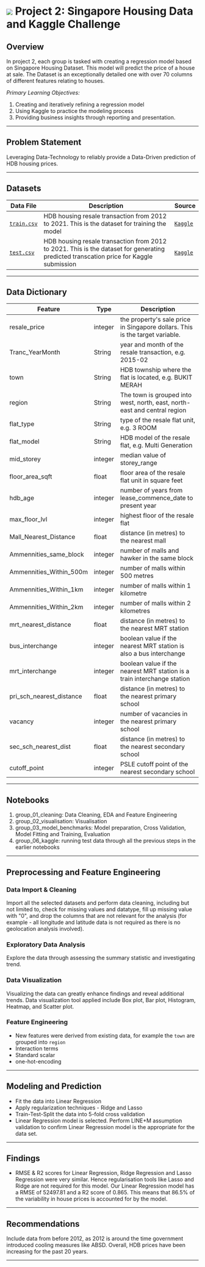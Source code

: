 # ![](https://ga-dash.s3.amazonaws.com/production/assets/logo-9f88ae6c9c3871690e33280fcf557f33.png) Project 2: Singapore Housing Data and Kaggle Challenge

## Overview

In project 2, each group is tasked with creating a regression model based on Singapore Housing Dataset. This model will predict the price of a house at sale. The Dataset is an exceptionally detailed one with over 70 columns of different features relating to houses.

*Primary Learning Objectives:*

1. Creating and iteratively refining a regression model
2. Using Kaggle to practice the modeling process
3. Providing business insights through reporting and presentation.

---
## Problem Statement
Leveraging Data-Technology to reliably provide a Data-Driven prediction of HDB housing prices.

---
## Datasets
|Data File|Description|Source|
|---|---|---|
|[`train.csv`](./data/train.csv)|HDB housing resale transaction from 2012 to 2021. This is the dataset for training the model|[`Kaggle`](https://www.kaggle.com/competitions/dsi-sg-project-2-regression-challenge-hdb-price/)|
|[`test.csv`](./data/test.csv)|HDB housing resale transaction from 2012 to 2021. This is the dataset for generating predicted transcation price for Kaggle submission|[`Kaggle`](https://www.kaggle.com/competitions/dsi-sg-project-2-regression-challenge-hdb-price/)|

---
## Data Dictionary

|Feature|Type|Description|
|---|---|---|
|resale_price|integer|the property's sale price in Singapore dollars. This is the target variable.|
|Tranc_YearMonth|String|year and month of the resale transaction, e.g. 2015-02|
|town|String|HDB township where the flat is located, e.g. BUKIT MERAH|
|region|String|The town is grouped into west, north, east, north-east and central region|
|flat_type|String|type of the resale flat unit, e.g. 3 ROOM|
|flat_model|String|HDB model of the resale flat, e.g. Multi Generation|
|mid_storey|integer|median value of storey_range|
|floor_area_sqft|float|floor area of the resale flat unit in square feet|
|hdb_age|integer|number of years from lease_commence_date to present year|
|max_floor_lvl|integer|highest floor of the resale flat|
|Mall_Nearest_Distance|float|distance (in metres) to the nearest mall|
|Ammennities_same_block|integer|number of malls and hawker in the same block|
|Ammennities_Within_500m|integer|number of malls within 500 metres|
|Ammennities_Within_1km|integer|number of malls within 1 kilometre|
|Ammennities_Within_2km|integer|number of malls within 2 kilometres|
|mrt_nearest_distance|float|distance (in metres) to the nearest MRT station|
|bus_interchange|integer|boolean value if the nearest MRT station is also a bus interchange|
|mrt_interchange|integer|boolean value if the nearest MRT station is a train interchange station|
|pri_sch_nearest_distance|float|distance (in metres) to the nearest primary school|
|vacancy|integer|number of vacancies in the nearest primary school|
|sec_sch_nearest_dist|float|distance (in metres) to the nearest secondary school|
|cutoff_point|integer|PSLE cutoff point of the nearest secondary school|

---
## Notebooks
1. group_01_cleaning: Data Cleaning, EDA and Feature Engineering
2. group_02_visualisation: Visualisation
3. group_03_model_benchmarks: Model preparation, Cross Validation, Model Fitting and Training, Evaluation
4. group_06_kaggle: running test data through all the previous steps in the earlier notebooks 
---
## Preprocessing and Feature Engineering

### Data Import & Cleaning
Import all the selected datasets and perform data cleaning, including but not limited to, check for missing values and datatype, fill up missing value with "0", and drop the columns that are not relevant for the analysis (for example - all longitude and latitude data is not required as there is no geolocation analysis involved). 

### Exploratory Data Analysis
Explore the data through assessing the summary statistic and investigating trend.

### Data Visualization 
Visualizing the data can greatly enhance findings and reveal additional trends. Data visualization tool applied include Box plot, Bar plot, Histogram, Heatmap, and Scatter plot.

### Feature Engineering
- New features were derived from existing data, for example the `town` are grouped into `region`
- Interaction terms
- Standard scalar
- one-hot-encoding

---
## Modeling and Prediction
- Fit the data into Linear Regression
- Apply regularization techniques - Ridge and Lasso
- Train-Test-Split the data into 5-fold cross validation
- Linear Regression model is selected. Perform LINE+M assumption validation to confirm Linear Regression model is the appropriate for the data set. 

---
## Findings
- RMSE & R2 scores for Linear Regression, Ridge Regression and Lasso Regression were very similar. Hence regularisation tools like Lasso and Ridge are not required for this model. Our Linear Regression model has a RMSE of 52497.81 and a R2 score of 0.865. This means that 86.5% of the variability in house prices is accounted for by the model. 


---
## Recommendations
Include data from before 2012, as 2012 is around the time government introduced cooling measures like ABSD. Overall, HDB prices have been increasing for the past 20 years. 

--- 
